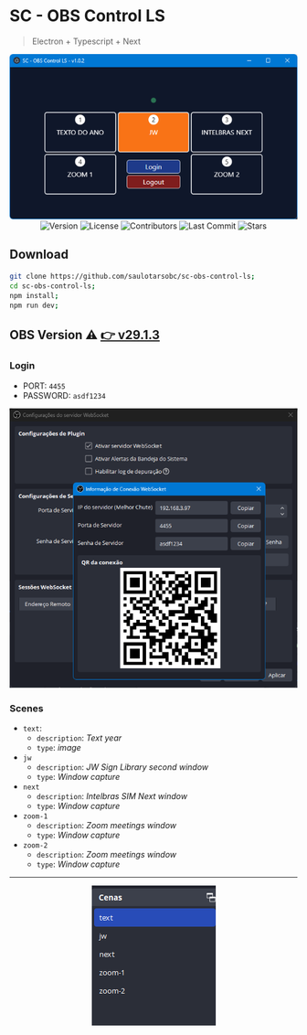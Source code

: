 # SC - OBS Control LS

> Electron + Typescript + Next

<div align="center">
  <img alt="banner app" src="./images/banner.png">
</div>


<div align="center">
   <!-- <img alt="Build Status" src="https://img.shields.io/travis/saulotarsobc/scripts.svg"> -->
   <!-- <img alt="Test Coverage" src="https://img.shields.io/codecov/c/github/saulotarsobc/scripts.svg"> -->
   <img alt="Version" src="https://img.shields.io/github/v/release/saulotarsobc/sc-obs-control-ls.svg">
   <!-- <img alt="Downloads" src="https://img.shields.io/npm/dt/package-name.svg"> -->
   <img alt="License" src="https://img.shields.io/badge/License-MIT-yellow.svg">
   <img alt="Contributors" src="https://img.shields.io/github/contributors/saulotarsobc/sc-obs-control-ls.svg">
   <img alt="Last Commit" src="https://img.shields.io/github/last-commit/saulotarsobc/sc-obs-control-ls.svg">
   <img alt="Stars" src="https://img.shields.io/github/stars/saulotarsobc/sc-obs-control-ls.svg">
</div>


## Download

```sh
git clone https://github.com/saulotarsobc/sc-obs-control-ls;
cd sc-obs-control-ls;
npm install;
npm run dev;
```

## OBS Version ⚠️ [👉 v29.1.3](https://www.obsstudio.net/latest-obs-studio/)

### Login

- PORT: `4455`
- PASSWORD: `asdf1234`

<div align="center">
  <img alt="obs confgi" src="./images/image.png">
</div>

### Scenes

- ``text``:
  - `description`: *Text year*
  - `type`: *image*
- ``jw``
  - `description`: *JW Sign Library second window*
  - `type`: *Window capture*
- ``next``
  - `description`: *Intelbras SIM Next window*
  - `type`: *Window capture*
- ``zoom-1``
  - `description`: *Zoom meetings window*
  - `type`: *Window capture*
- ``zoom-2``
  - `description`: *Zoom meetings window*
  - `type`: *Window capture*

---

<div align="center">
  <img alt="cenas" src="./images/scenes.png">
</div>